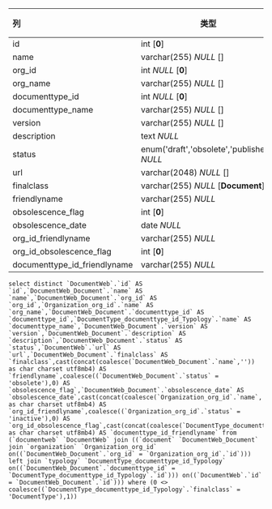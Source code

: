 | 列                           | 类型                                        | 注释 |
| :--------------------------- | ------------------------------------------- | ---- |
| id                           | int [**0**]                                 |      |
| name                         | varchar(255) *NULL* []                      |      |
| org_id                       | int *NULL* [**0**]                          |      |
| org_name                     | varchar(255) *NULL* []                      |      |
| documenttype_id              | int *NULL* [**0**]                          |      |
| documenttype_name            | varchar(255) *NULL* []                      |      |
| version                      | varchar(255) *NULL* []                      |      |
| description                  | text *NULL*                                 |      |
| status                       | enum('draft','obsolete','published') *NULL* |      |
| url                          | varchar(2048) *NULL* []                     |      |
| finalclass                   | varchar(255) *NULL* [**Document**]          |      |
| friendlyname                 | varchar(255) *NULL*                         |      |
| obsolescence_flag            | int [**0**]                                 |      |
| obsolescence_date            | date *NULL*                                 |      |
| org_id_friendlyname          | varchar(255) *NULL*                         |      |
| org_id_obsolescence_flag     | int [**0**]                                 |      |
| documenttype_id_friendlyname | varchar(255) *NULL*                         |      |

```
select distinct `DocumentWeb`.`id` AS `id`,`DocumentWeb_Document`.`name` AS `name`,`DocumentWeb_Document`.`org_id` AS `org_id`,`Organization_org_id`.`name` AS `org_name`,`DocumentWeb_Document`.`documenttype_id` AS `documenttype_id`,`DocumentType_documenttype_id_Typology`.`name` AS `documenttype_name`,`DocumentWeb_Document`.`version` AS `version`,`DocumentWeb_Document`.`description` AS `description`,`DocumentWeb_Document`.`status` AS `status`,`DocumentWeb`.`url` AS `url`,`DocumentWeb_Document`.`finalclass` AS `finalclass`,cast(concat(coalesce(`DocumentWeb_Document`.`name`,'')) as char charset utf8mb4) AS `friendlyname`,coalesce((`DocumentWeb_Document`.`status` = 'obsolete'),0) AS `obsolescence_flag`,`DocumentWeb_Document`.`obsolescence_date` AS `obsolescence_date`,cast(concat(coalesce(`Organization_org_id`.`name`,'')) as char charset utf8mb4) AS `org_id_friendlyname`,coalesce((`Organization_org_id`.`status` = 'inactive'),0) AS `org_id_obsolescence_flag`,cast(concat(coalesce(`DocumentType_documenttype_id_Typology`.`name`,'')) as char charset utf8mb4) AS `documenttype_id_friendlyname` from (`documentweb` `DocumentWeb` join ((`document` `DocumentWeb_Document` join `organization` `Organization_org_id` on((`DocumentWeb_Document`.`org_id` = `Organization_org_id`.`id`))) left join `typology` `DocumentType_documenttype_id_Typology` on((`DocumentWeb_Document`.`documenttype_id` = `DocumentType_documenttype_id_Typology`.`id`))) on((`DocumentWeb`.`id` = `DocumentWeb_Document`.`id`))) where (0 <> coalesce((`DocumentType_documenttype_id_Typology`.`finalclass` = 'DocumentType'),1))
```

